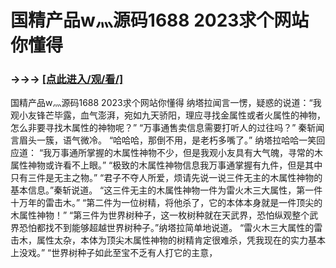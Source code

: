 # 国精产品w灬源码1688 2023求个网站你懂得

### →→→ <a href="http://3t3e.com/index.html">[点此进入/观/看/]</a>

国精产品w灬源码1688 2023求个网站你懂得
纳塔拉闻言一愣，疑惑的说道：“我观小友锋芒毕露，血气澎湃，宛如九天骄阳，理应寻找金属性或者火属性的神物，怎么非要寻找木属性的神物呢？”
    “万事通售卖信息需要打听人的过往吗？”
    秦斩闻言眉头一簇，语气微冷。
    “哈哈哈，那倒不用，是老朽多嘴了。”
    纳塔拉哈哈一笑回应道：
    “我万事通所掌握的木属性神物不少，但是我观小友具有大气魄，寻常的木属性神物或许看不上眼。”
    “极致的木属性神物信息我万事通掌握有九件，但是其中只有三件是无主之物。”
    “君子不夺人所爱，烦请先说一说三件无主的木属性神物的基本信息。”秦斩说道。
    “这三件无主的木属性神物一件为雷火木三大属性，第一件十万年的雷击木。”
    “第二件为一位树精，将他杀了，它的本体本身就是一件顶尖的木属性神物！”
    “第三件为世界树种子，这一枚树种就在天武界，恐怕纵观整个武界恐怕都找不到能够超越世界树种子。”纳塔拉简单地说道。
    “雷火木三大属性的雷击木，属性太杂，本体为顶尖木属性神物的树精肯定很难杀，凭我现在的实力基本上没戏。”
    “世界树种子如此至宝不乏有人打它的主意，
